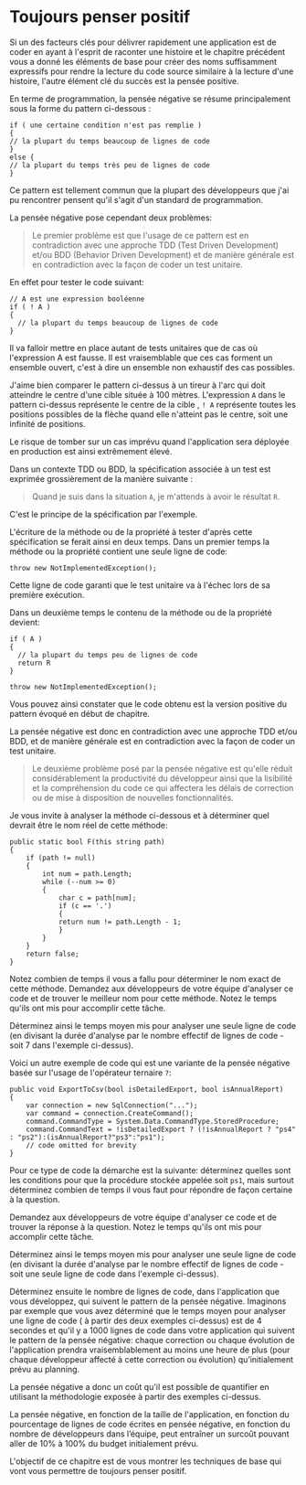 # Toujours penser positif

  Si un des facteurs clés pour délivrer rapidement une application est de coder en ayant à l'esprit de raconter une histoire et le chapitre précédent vous a donné les éléments de base pour créer des noms suffisamment expressifs pour rendre la lecture du code source similaire à la lecture d'une histoire, l'autre élément clé du succès est la pensée positive.
  
  En terme de programmation, la pensée négative se résume principalement sous la forme du pattern ci-dessous :
  
  ```Csharp
if ( une certaine condition n'est pas remplie )
{
  // la plupart du temps beaucoup de lignes de code
}
else {
  // la plupart du temps très peu de lignes de code
}
```

Ce pattern est tellement commun que la plupart des développeurs que j'ai pu rencontrer pensent qu'il s'agit d'un standard de programmation.

La pensée négative pose cependant deux problèmes:

>Le premier problème est que l'usage de ce pattern est en contradiction avec une approche TDD (Test Driven Development) et/ou BDD (Behavior Driven Development) et de manière générale est en contradiction avec la façon de coder un test unitaire.

En effet pour tester le code suivant:

```Csharp
// A est une expression booléenne
if ( ! A )
{
  // la plupart du temps beaucoup de lignes de code
}

```

Il va falloir mettre en place autant de tests unitaires que de cas où l'expression A est fausse. Il est vraisemblable que ces cas forment un ensemble ouvert, c'est à dire un ensemble non exhaustif des cas possibles.

J'aime bien comparer le pattern ci-dessus à un tireur à l'arc qui doit atteindre le centre d'une cible située à 100 mètres. L'expression  ```A``` dans le pattern ci-dessus représente le centre de la cible , ```! A``` représente toutes les positions possibles de la flèche quand elle n'atteint pas le centre, soit une infinité de positions.

Le risque de tomber sur un cas imprévu quand l'application sera déployée en production est ainsi extrêmement élevé.

Dans un contexte TDD ou BDD, la spécification associée à un test est exprimée grossièrement de la manière suivante : 

>Quand je suis dans la situation ```A```, je m'attends à avoir le résultat ```R```. 

C'est le principe de la spécification par l'exemple. 

L'écriture de la méthode ou de la propriété à tester d'après cette spécification se ferait ainsi en deux temps. Dans un premier temps la méthode ou la propriété contient une seule ligne de code:

```Csharp
throw new NotImplementedException();
```

Cette ligne de code garanti que le test unitaire va à l'échec lors de sa première exécution.

Dans un deuxième temps le contenu de la méthode ou de la propriété devient:

```Csharp
if ( A )
{
  // la plupart du temps peu de lignes de code
  return R
}

throw new NotImplementedException();
```

Vous pouvez ainsi constater que le code obtenu est la version positive du pattern évoqué en début de chapitre.

La pensée négative est donc en contradiction avec une approche TDD et/ou BDD, et de manière générale est en contradiction avec la façon de coder un test unitaire. 

>Le deuxième problème posé par la pensée négative est qu'elle réduit considérablement la productivité du développeur ainsi que la lisibilité et la compréhension du code ce qui affectera les délais de correction ou de mise à disposition de nouvelles fonctionnalités.

Je vous invite à analyser la méthode ci-dessous et à déterminer quel devrait être le nom réel de cette méthode:

```Csharp
public static bool F(this string path)
{
    if (path != null)
    {
        int num = path.Length;
        while (--num >= 0)
        {
            char c = path[num];
            if (c == '.')
            {
            return num != path.Length - 1;
            }
        }
    }
    return false;
}
```

Notez combien de temps il vous a fallu pour déterminer le nom exact de cette méthode.
Demandez aux développeurs de votre équipe d'analyser ce code et de trouver le meilleur nom pour cette méthode.
Notez le temps qu'ils ont mis pour accomplir cette tâche.

Déterminez ainsi le temps moyen mis pour analyser une seule ligne de code (en divisant la durée d'analyse par le nombre effectif de lignes de code - soit 7 dans l'exemple ci-dessus).

Voici un autre exemple de code qui est une variante de la pensée négative basée sur l'usage de l'opérateur ternaire ```?```:
```Csharp
public void ExportToCsv(bool isDetailedExport, bool isAnnualReport)
{
    var connection = new SqlConnection("...");
    var command = connection.CreateCommand();
    command.CommandType = System.Data.CommandType.StoredProcedure;
    command.CommandText = !isDetailedExport ? (!isAnnualReport ? "ps4" : "ps2"):(isAnnualReport?"ps3":"ps1");
    // code omitted for brevity
}
```

Pour ce type de code la démarche est la suivante: déterminez quelles sont les conditions pour que la procédure stockée appelée soit ```ps1```, mais surtout déterminez combien de temps il vous faut pour répondre de façon certaine à la question.

Demandez aux développeurs de votre équipe d'analyser ce code et de trouver la réponse à la question.
Notez le temps qu'ils ont mis pour accomplir cette tâche.

Déterminez ainsi le temps moyen mis pour analyser une seule ligne de code (en divisant la durée d'analyse par le nombre effectif de lignes de code - soit une seule ligne de code dans l'exemple ci-dessus).

Déterminez ensuite le nombre de lignes de code, dans l'application que vous développez, qui suivent le pattern de la pensée négative.
Imaginons par exemple que vous avez déterminé que le temps moyen pour analyser une ligne de code ( à partir des deux exemples ci-dessus) est de 4 secondes et qu'il y a 1000 lignes de code dans votre application qui suivent le pattern de la pensée négative:
chaque correction ou chaque évolution de l'application prendra vraisemblablement au moins une heure de plus (pour chaque développeur affecté à cette correction ou évolution) qu’initialement prévu au planning.

La pensée négative a donc un coût qu'il est possible de quantifier en utilisant la méthodologie exposée à partir des exemples ci-dessus.

La pensée négative, en fonction de la taille de l'application, en fonction du pourcentage de lignes de code écrites en pensée négative, en fonction du nombre de développeurs dans l’équipe, peut entraîner un surcoût pouvant aller de 10% à 100% du budget initialement prévu.

L'objectif de ce chapitre est de vous montrer les techniques de base qui vont vous permettre de toujours penser positif. 